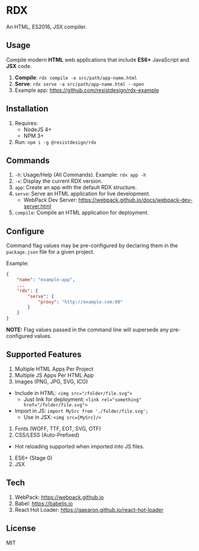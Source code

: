 # RDX

An HTML, ES2016, JSX compiler.

## Usage

Compile modern **HTML** web applications that include **ES6+** JavaScript and **JSX** code.

1. **Compile**: `rdx compile -a src/path/app-name.html`
1. **Serve**: `rdx serve -a src/path/app-name.html --open`
1. Example app: https://github.com/resistdesign/rdx-example

## Installation

1. Requires:
    - NodeJS 4+
    - NPM 3+
1. Run: `npm i -g @resistdesign/rdx`

## Commands

1. `-h`: Usage/Help (All Commands). Example: `rdx app -h`
1. `-v`: Display the current RDX version.
1. `app`: Create an app with the default RDX structure.
1. `serve`: Serve an HTML application for live development.
    - WebPack Dev Server: https://webpack.github.io/docs/webpack-dev-server.html
1. `compile`: Compile an HTML application for deployment.

## Configure

Command flag values may be pre-configured by declaring them in the `package.json` file for a given project.

Example:

```json
{
    "name": "example-app",
    ...
    "rdx": {
        "serve": {
            "proxy": "http://example.com:80"
        }    
    }
}
```

**NOTE:** Flag values passed in the command line will supersede any pre-configured values.

## Supported Features

1. Multiple HTML Apps Per Project
1. Multiple JS Apps Per HTML App
1. Images (PNG, JPG, SVG, ICO)
  - Include in HTML: `<img src="/folder/file.svg">`
    - Just link for deployment: `<link rel="something" href="/folder/file.svg">`
  - Import in JS: `import MySrc from './folder/file.svg';`
    - Use in JSX: `<img src={MySrc}/>`
1. Fonts (WOFF, TTF, EOT, SVG, OTF)
1. CSS/LESS (Auto-Prefixed)
  - Hot reloading supported when imported into JS files.
1. ES6+ (Stage 0)
1. JSX

## Tech

1. WebPack: https://webpack.github.io
1. Babel: https://babeljs.io
1. React Hot Loader: https://gaearon.github.io/react-hot-loader

## License

MIT
